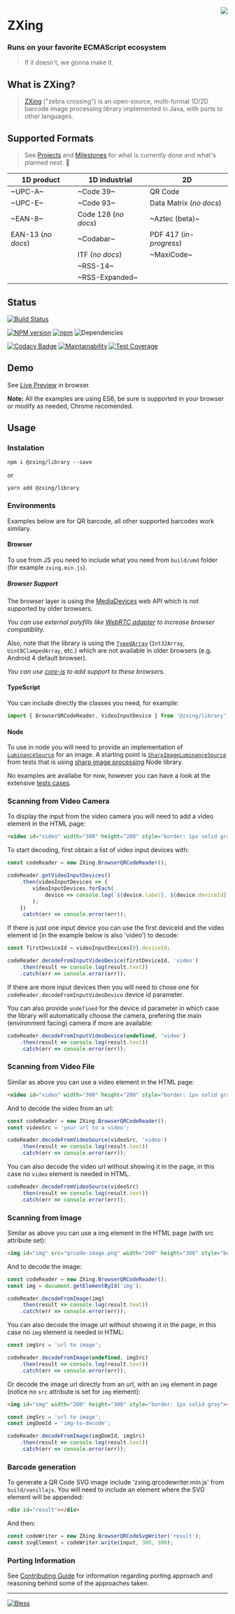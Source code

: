 [<img align="right" src="https://raw.github.com/wiki/zxing/zxing/zxing-logo.png"/>][1]

# ZXing

### Runs on your favorite ECMAScript ecosystem

> If it doesn't, we gonna make it.

## What is ZXing?

> [ZXing][1] ("zebra crossing") is an open-source, multi-format 1D/2D barcode image processing library implemented in Java, with ports to other languages.

## Supported Formats

> See [Projects](https://github.com/zxing-js/library/projects) and [Milestones](https://github.com/zxing-js/library/milestones) for what is currently done and what's planned next. 👀

| 1D product         | 1D industrial        | 2D
| ------------------ | -------------------- | --------------
| ~UPC-A~            | ~Code 39~            | QR Code
| ~UPC-E~            | ~Code 93~            | Data Matrix (_no docs_)
| ~EAN-8~            | Code 128 (_no docs_) | ~Aztec (beta)~
| EAN-13 (_no docs_) | ~Codabar~            | PDF 417 (_in-progress_)
|                    | ITF (_no docs_)      | ~MaxiCode~
|                    | ~RSS-14~             |
|                    | ~RSS-Expanded~       |

## Status

[![Build Status](https://travis-ci.org/zxing-js/library.svg?branch=master)](https://travis-ci.org/zxing-js/library)

[![NPM version](https://img.shields.io/npm/v/@zxing/library.svg?&label=npm)][0]
[![npm](https://img.shields.io/npm/dm/localeval.svg)][0]
![Dependencies](https://david-dm.org/zxing-js/library.svg)

[![Codacy Badge](https://api.codacy.com/project/badge/Grade/39d86bc5d5f04bc8953cc68d729807b0)](https://www.codacy.com/app/zxing-js/library?utm_source=github.com&amp;utm_medium=referral&amp;utm_content=zxing-js/library&amp;utm_campaign=Badge_Grade)
[![Maintainability](https://api.codeclimate.com/v1/badges/2b9c6ae92412ee8e15a9/maintainability)](https://codeclimate.com/github/zxing-js/library/maintainability)
[![Test Coverage](https://api.codeclimate.com/v1/badges/2b9c6ae92412ee8e15a9/test_coverage)](https://codeclimate.com/github/zxing-js/library/test_coverage)

## Demo

See [Live Preview](https://zxing-js.github.io/library/) in browser.

**Note:** All the examples are using ES6, be sure is supported in your browser or modify as needed, Chrome recomended.

## Usage

### Instalation

`npm i @zxing/library --save`

or

`yarn add @zxing/library`

### Environments

Examples below are for QR barcode, all other supported barcodes work similary.

#### Browser

To use from JS you need to include what you need from `build/umd` folder (for example `zxing.min.js`).

##### Browser Support

The browser layer is using the [MediaDevices](https://developer.mozilla.org/en-US/docs/Web/API/MediaDevices) web API which is not supported by older browsers.

_You can use external polyfills like [WebRTC adapter](https://github.com/webrtc/adapter) to increase browser compatiblity._

Also, note that the library is using the [`TypedArray`](https://developer.mozilla.org/en-US/docs/Web/JavaScript/Reference/Global_Objects/TypedArray) (`Int32Array`, `Uint8ClampedArray`, etc.) which are not available in older browsers (e.g. Android 4 default browser).

_You can use [core-js](https://github.com/zloirock/core-js) to add support to these browsers._

#### TypeScript

You can include directly the classes you need, for example:

```typescript
import { BrowserQRCodeReader, VideoInputDevice } from '@zxing/library';
```

#### Node

To use in node you will need to provide an implementation of [`LuminanceSource`](https://github.com/zxing-js/library/blob/master/src/core/LuminanceSource.ts) for an image. A starting point is [`SharpImageLuminanceSource`](https://github.com/zxing-js/library/blob/master/src/test/core/SharpImageLuminanceSource.ts) from tests that is using [sharp image processing](https://github.com/lovell/sharp) Node library.

No examples are availabe for now, however you can have a look at the extensive [tests cases](https://github.com/zxing-js/library/tree/master/src/test/core/qrcode).

### Scanning from Video Camera

To display the input from the video camera you will need to add a video element in the HTML page:

```html
<video id="video" width="300" height="200" style="border: 1px solid gray"></video>
```

To start decoding, first obtain a list of video input devices with:

```javascript
const codeReader = new ZXing.BrowserQRCodeReader();

codeReader.getVideoInputDevices()
    .then(videoInputDevices => {
        videoInputDevices.forEach(
            device => console.log(`${device.label}, ${device.deviceId}`)
        );
    })
    .catch(err => console.error(err));
```

If there is just one input device you can use the first deviceId and the video element id (in the example below is also 'video') to decode:

```javascript
const firstDeviceId = videoInputDevices[0].deviceId;

codeReader.decodeFromInputVideoDevice(firstDeviceId, 'video')
    .then(result => console.log(result.text))
    .catch(err => console.error(err));
```

If there are more input devices then you will need to chose one for `codeReader.decodeFromInputVideoDevice` device id parameter.

You can also provide `undefined` for the device id parameter in which case the library will automatically choose the camera, prefering the main (environment facing) camera if more are available:

```javascript
codeReader.decodeFromInputVideoDevice(undefined, 'video')
    .then(result => console.log(result.text))
    .catch(err => console.error(err));
```

### Scanning from Video File

Similar as above you can use a video element in the HTML page:

```html
<video id="video" width="300" height="200" style="border: 1px solid gray"></video>
```

And to decode the video from an url:

```javascript
const codeReader = new ZXing.BrowserQRCodeReader();
const videoSrc = 'your url to a video';

codeReader.decodeFromVideoSource(videoSrc, 'video')
    .then(result => console.log(result.text))
    .catch(err => console.error(err));
```

You can also decode the video url without showing it in the page, in this case no `video` element is needed in HTML.

```javascript
codeReader.decodeFromVideoSource(videoSrc)
    .then(result => console.log(result.text))
    .catch(err => console.error(err));
```

### Scanning from Image

Similar as above you can use a img element in the HTML page (with src attribute set):

```html
<img id="img" src="qrcode-image.png" width="200" height="300" style="border: 1px solid gray"></img>
```

And to decode the image:

```javascript
const codeReader = new ZXing.BrowserQRCodeReader();
const img = document.getElementById('img');

codeReader.decodeFromImage(img)
    .then(result => console.log(result.text))
    .catch(err => console.error(err));
```

You can also decode the image url without showing it in the page, in this case no `img` element is needed in HTML:

```javascript
const imgSrc = 'url to image';

codeReader.decodeFromImage(undefined, imgSrc)
    .then(result => console.log(result.text))
    .catch(err => console.error(err));
```

Or decode the image url directly from an url, with an `img` element in page (notice no `src` attribute is set for `img` element):

```html
<img id="img" width="200" height="300" style="border: 1px solid gray"></img>
```

```javascript
const imgSrc = 'url to image';
const imgDomId = 'img-to-decode';

codeReader.decodeFromImage(imgDomId, imgSrc)
    .then(result => console.log(result.text))
    .catch(err => console.error(err));
```

### Barcode generation

To generate a QR Code SVG image include 'zxing.qrcodewriter.min.js' from `build/vanillajs`. You will need to include an element where the SVG element will be appended:

```html
<div id="result"></div>
```

And then:

```javascript
const codeWriter = new ZXing.BrowserQRCodeSvgWriter('result');
const svgElement = codeWriter.write(input, 300, 300);
```

### Porting Information

See [Contributing Guide](https://github.com/zxing-js/library/blob/master/CONTRIBUTING.md) for information regarding porting approach and reasoning behind some of the approaches taken.

---

[![Bless](https://cdn.rawgit.com/LunaGao/BlessYourCodeTag/master/tags/alpaca.svg)](http://lunagao.github.io/BlessYourCodeTag/)

[0]: https://www.npmjs.com/package/@zxing/library
[1]: https://github.com/zxing/zxing
